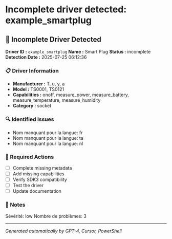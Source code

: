 # Incomplete driver detected: example_smartplug

## 🚨 Incomplete Driver Detected

**Driver ID :** `example_smartplug`
**Name :** Smart Plug
**Status :** incomplete
**Detection Date :** 2025-07-25 06:12:36

### 📋 Driver Information
- **Manufacturer :** T, u, y, a
- **Model :** TS0001, TS0121
- **Capabilities :** onoff, measure_power, measure_battery, measure_temperature, measure_humidity
- **Category :** socket

### 🔍 Identified Issues
- Nom manquant pour la langue: fr
- Nom manquant pour la langue: ta
- Nom manquant pour la langue: nl

### 🎯 Required Actions
- [ ] Complete missing metadata
- [ ] Add missing capabilities
- [ ] Verify SDK3 compatibility
- [ ] Test the driver
- [ ] Update documentation

### 📝 Notes
Sévérité: low
Nombre de problèmes: 3

---
*Generated automatically by GPT-4, Cursor, PowerShell*

